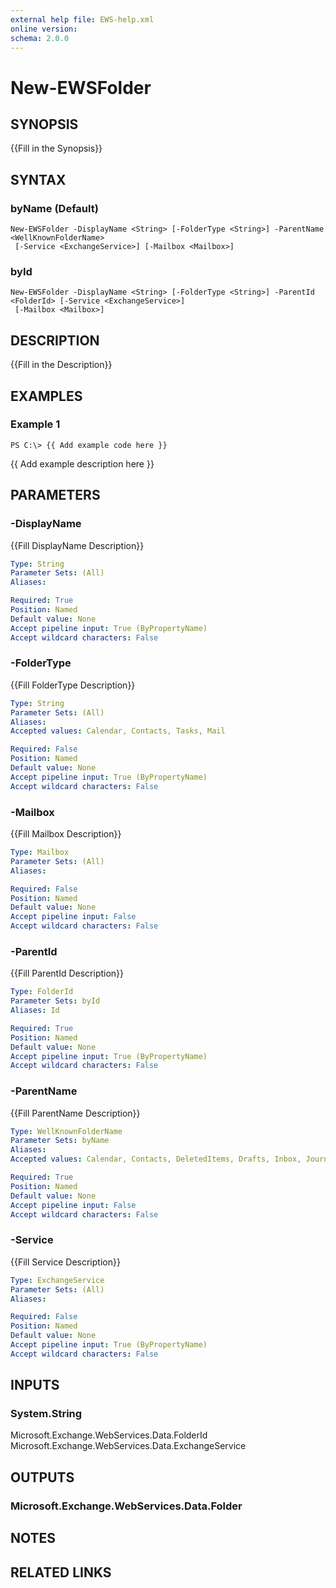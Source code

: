 ```yaml
---
external help file: EWS-help.xml
online version: 
schema: 2.0.0
---
```


# New-EWSFolder

## SYNOPSIS
{{Fill in the Synopsis}}

## SYNTAX

### byName (Default)
```
New-EWSFolder -DisplayName <String> [-FolderType <String>] -ParentName <WellKnownFolderName>
 [-Service <ExchangeService>] [-Mailbox <Mailbox>]
```

### byId
```
New-EWSFolder -DisplayName <String> [-FolderType <String>] -ParentId <FolderId> [-Service <ExchangeService>]
 [-Mailbox <Mailbox>]
```

## DESCRIPTION
{{Fill in the Description}}

## EXAMPLES

### Example 1
```
PS C:\> {{ Add example code here }}
```

{{ Add example description here }}

## PARAMETERS

### -DisplayName
{{Fill DisplayName Description}}

```yaml
Type: String
Parameter Sets: (All)
Aliases: 

Required: True
Position: Named
Default value: None
Accept pipeline input: True (ByPropertyName)
Accept wildcard characters: False
```

### -FolderType
{{Fill FolderType Description}}

```yaml
Type: String
Parameter Sets: (All)
Aliases: 
Accepted values: Calendar, Contacts, Tasks, Mail

Required: False
Position: Named
Default value: None
Accept pipeline input: True (ByPropertyName)
Accept wildcard characters: False
```

### -Mailbox
{{Fill Mailbox Description}}

```yaml
Type: Mailbox
Parameter Sets: (All)
Aliases: 

Required: False
Position: Named
Default value: None
Accept pipeline input: False
Accept wildcard characters: False
```

### -ParentId
{{Fill ParentId Description}}

```yaml
Type: FolderId
Parameter Sets: byId
Aliases: Id

Required: True
Position: Named
Default value: None
Accept pipeline input: True (ByPropertyName)
Accept wildcard characters: False
```

### -ParentName
{{Fill ParentName Description}}

```yaml
Type: WellKnownFolderName
Parameter Sets: byName
Aliases: 
Accepted values: Calendar, Contacts, DeletedItems, Drafts, Inbox, Journal, Notes, Outbox, SentItems, Tasks, MsgFolderRoot, PublicFoldersRoot, Root, JunkEmail, SearchFolders, VoiceMail, RecoverableItemsRoot, RecoverableItemsDeletions, RecoverableItemsVersions, RecoverableItemsPurges, ArchiveRoot, ArchiveMsgFolderRoot, ArchiveDeletedItems, ArchiveRecoverableItemsRoot, ArchiveRecoverableItemsDeletions, ArchiveRecoverableItemsVersions, ArchiveRecoverableItemsPurges, SyncIssues, Conflicts, LocalFailures, ServerFailures, RecipientCache, QuickContacts, ConversationHistory, ToDoSearch

Required: True
Position: Named
Default value: None
Accept pipeline input: False
Accept wildcard characters: False
```

### -Service
{{Fill Service Description}}

```yaml
Type: ExchangeService
Parameter Sets: (All)
Aliases: 

Required: False
Position: Named
Default value: None
Accept pipeline input: True (ByPropertyName)
Accept wildcard characters: False
```

## INPUTS

### System.String
Microsoft.Exchange.WebServices.Data.FolderId
Microsoft.Exchange.WebServices.Data.ExchangeService


## OUTPUTS

### Microsoft.Exchange.WebServices.Data.Folder


## NOTES

## RELATED LINKS

